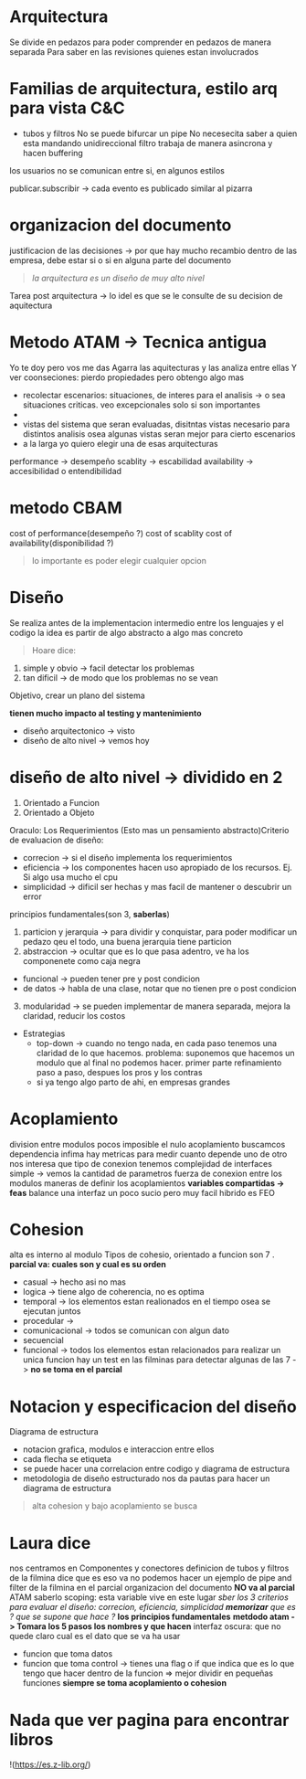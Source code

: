 # Arquitectura

Se divide en pedazos para poder comprender en pedazos de manera separada
Para saber en las revisiones quienes estan involucrados

# Familias de arquitectura, estilo arq para vista C&C 

+ tubos y filtros
No se puede bifurcar un pipe
No necesecita saber a quien esta mandando
unidireccional
filtro trabaja de manera asincrona y hacen buffering

los usuarios no se comunican entre si, en algunos estilos

publicar.subscribir -> cada evento es publicado similar al pizarra

# organizacion del documento
justificacion de las decisiones -> por que hay mucho recambio dentro de las empresa, debe estar si o si en alguna parte del documento

> *la arquitectura es un diseño de muy alto nivel*

Tarea post arquitectura -> lo idel es que se le consulte de su decision de aquitectura

# Metodo ATAM -> Tecnica antigua

Yo te doy pero vos me das
Agarra las aquitecturas y las analiza entre ellas
Y ver coonseciones: pierdo propiedades pero obtengo algo mas
+ recolectar escenarios: situaciones, de interes para el analisis -> o sea situaciones criticas. veo excepcionales solo si son importantes
+
+ vistas del sistema que seran evaluadas, disitntas vistas necesario para distintos analisis osea algunas vistas seran mejor para cierto escenarios
+ a la larga yo quiero elegir una de esas arquitecturas

performance -> desempeño
scablity -> escabilidad
availability -> accesibilidad o entendibilidad

# metodo CBAM

cost of performance(desempeño ?)
cost of scablity
cost of availability(disponibilidad ?)

> lo importante es poder elegir cualquier opcion

# Diseño

Se realiza antes de la implementacion
intermedio entre los lenguajes y el codigo
la idea es partir de algo abstracto a algo mas concreto

> Hoare dice:
  1. simple y obvio -> facil detectar los problemas
  2. tan dificil -> de modo que los problemas no se vean

Objetivo, crear un plano del sistema

**tienen mucho impacto al testing y mantenimiento**

+ diseño arquitectonico -> visto
+ diseño de alto nivel -> vemos hoy

# diseño de alto nivel -> dividido en 2

1. Orientado a Funcion
2. Orientado a Objeto

Oraculo: Los Requerimientos
(Esto mas un pensamiento abstracto)Criterio de evaluacion de diseño:
+ correcion -> si el diseño implementa los requerimientos
+ eficiencia -> los componentes hacen uso apropiado de los recursos. Ej. Si algo usa mucho el cpu
+ simplicidad -> dificil ser hechas y mas facil de mantener o descubrir un error

principios fundamentales(son 3, **saberlas**)
1. particion y jerarquia -> para dividir y conquistar, para poder modificar un pedazo qeu el todo, una buena jerarquia tiene particion
2. abstraccion -> ocultar que es lo que pasa adentro, ve ha los componenete como caja negra
  - funcional -> pueden tener pre y post condicion
  - de datos -> habla de una clase, notar que no tienen pre o post condicion
3. modularidad -> se pueden implementar de manera separada, mejora la claridad, reducir los costos

+ Estrategias
   - top-down -> cuando no tengo nada, en cada paso tenemos una claridad de lo  que hacemos. problema: suponemos que hacemos un modulo que al final no podemos hacer. primer parte refinamiento paso a paso, despues los pros y los contras
   - si ya tengo algo parto de ahi, en empresas grandes

# Acoplamiento
   division entre modulos
   pocos
   imposible el nulo acoplamiento
   buscamcos dependencia infima
   hay metricas para medir cuanto depende uno de otro
   nos interesa que tipo de conexion tenemos
   complejidad de interfaces simple -> vemos la cantidad de parametros
   fuerza de conexion entre los modulos
   maneras de definir los acoplamientos
   **variables compartidas -> feas**
   balance una interfaz un poco sucio pero muy facil
   hibrido es FEO
   
# Cohesion
  alta
  es interno al modulo
  Tipos de cohesio, orientado a funcion son 7 . **parcial va: cuales son y cual es su orden**
  - casual -> hecho asi no mas
  - logica -> tiene algo de coherencia, no es optima
  - temporal -> los elementos estan realionados en el tiempo osea se ejecutan juntos
  - procedular ->
  - comunicacional -> todos se comunican con algun dato
  - secuencial
  - funcional -> todos los elementos estan relacionados para realizar un unica funcion
  hay un test en las filminas para detectar algunas de las 7 -> **no se toma en el parcial**
  
# Notacion y especificacion del diseño

Diagrama de estructura
+ notacion grafica, modulos e interaccion entre ellos
+ cada flecha se etiqueta
+ se puede hacer una correlacion entre codigo y diagrama de estructura
+ metodologia de diseño estructurado nos da pautas para hacer un diagrama de estructura
  
 > alta cohesion y bajo acoplamiento se busca

# Laura dice

nos centramos en Componentes y conectores
definicion de tubos y filtros de la filmina dice que es eso va
no podemos hacer un ejemplo de pipe and filter de la filmina en el parcial
organizacion del documento **NO va al parcial**
ATAM saberlo
scoping: esta variable vive en este lugar
*sber los 3 criterios para evaluar el diseño: correcion, eficiencia, simplicidad **memorizar** que es ? que se supone que hace ?*
**los principios fundamentales**
**metdodo atam -> Tomara los 5 pasos los nombres y que hacen**
interfaz oscura: que no quede claro cual es el dato que se va ha usar
+ funcion que toma datos
+ funcion que toma control -> tienes una flag o if que indica que es lo que tengo que hacer dentro de la funcion => mejor dividir en pequeñas funciones
**siempre se toma acoplamiento o cohesion**

# Nada que ver pagina para encontrar libros
!(https://es.z-lib.org/)
